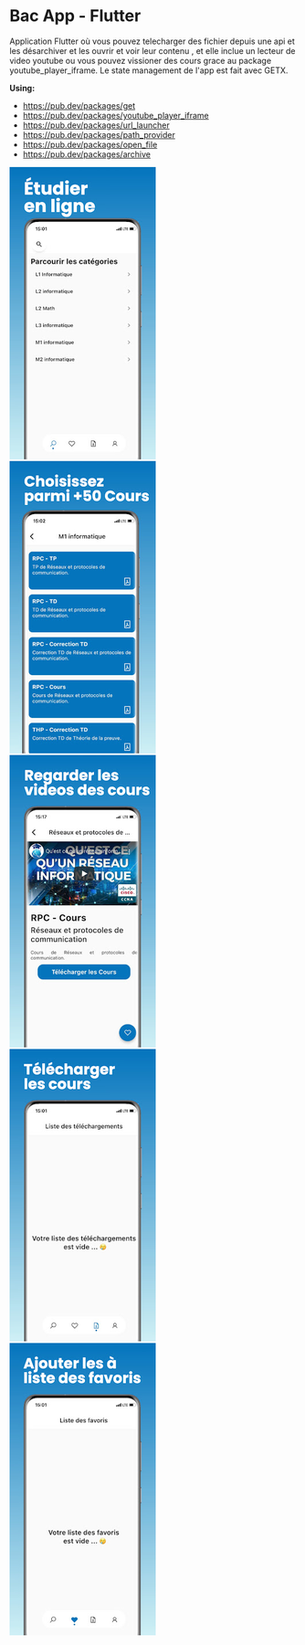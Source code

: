 # Bac App - Flutter

Application Flutter où vous pouvez telecharger des fichier depuis une api et les désarchiver et les ouvrir et voir leur contenu , et elle inclue un lecteur de video youtube ou vous pouvez vissioner des cours grace au package youtube_player_iframe.
Le state management de l'app est fait avec GETX. 

**Using:**
- https://pub.dev/packages/get
- https://pub.dev/packages/youtube_player_iframe
- https://pub.dev/packages/url_launcher
- https://pub.dev/packages/path_provider
- https://pub.dev/packages/open_file
- https://pub.dev/packages/archive


![App ui](1.jpeg) ![App ui](2.jpeg)  ![App ui](3.jpeg) ![App ui](4.jpeg)  ![App ui](5.jpeg)  
